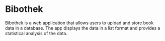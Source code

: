 # Bibothek
Bibothek is a web application that allows users to upload and store book data in a database. The app displays the data in a list format and provides a statistical analysis of the data.

